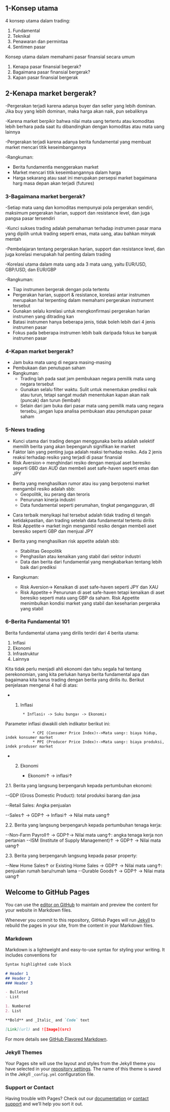 ## 1-Konsep utama

4 konsep utama dalam trading:
1. Fundamental
2. Teknikal
3. Penawaran dan permintaa
4. Sentimen pasar


Konsep utama dalam memahami pasar finansial secara umum
1. Kenapa pasar finansial begerak?
2. Bagaimana pasar finansial bergerak?
3. Kapan pasar finansial bergerak


## 2-Kenapa market bergerak?

-Pergerakan terjadi karena adanya buyer dan seller yang lebih dominan. Jika buy yang lebih dominan, maka harga akan naik, pun sebaliknya

-Karena market berpikir bahwa nilai mata uang tertentu atau komoditas lebih berhara pada saat itu dibandingkan dengan komoditas atau mata uang lainnya

-Pergerakan terjadi karena adanya berita fundamental yang membuat market mencari titik keseimbangannya

-Rangkuman:
* Berita fundamentla menggerakan market
* Market mencari titik keseimbangannya dalam harga
* Harga sekarang atau saat ini merupakan persepsi market bagaimana harg masa depan akan terjadi (futures)



### 3-Bagaimana market bergerak?

-Setiap mata uang dan komoditas mempunyai pola pergerakan sendiri, maksimum pergerakan harian, support dan resistance level, dan juga pangsa pasar tersendiri

-Kunci sukses trading adalah pemahaman terhadap instrumen pasar mana yang dipilih untuk trading seperti emas, mata uang, atau bahkan minyak mentah

-Pembelajaran tentang pergerakan harian, support dan resistance level, dan juga korelasi merupakah hal penting dalam trading

-Korelasi utama dalam mata uang ada 3 mata uang, yaitu EUR/USD, GBP/USD, dan EUR/GBP

-Rangkuman:
* Tiap instrumen bergerak dengan pola tertentu
* Pergerakan harian, support & resistance, korelasi antar instrumen merupakan hal terpenting dalam memahami pergerakan instrument tersebut
* Gunakan selalu korelasi untuk mengkonfirmasi pergerakan harian instrumen yang ditrading kan
* Batasi instrumen hanya beberapa jenis, tidak boleh lebih dari 4 jenis instrumen pasar
* Fokus pada beberapa instrumen lebih baik daripada fokus ke banyak instrumen pasar


### 4-Kapan market bergerak?

* Jam buka mata uang di negara masing-masing
* Pembukaan dan penutupan saham
* Rangkuman:
   * Trading lah pada saat jam pembukaan negara pemilik mata uang negara tersebut
   * Gunakan selalu filter waktu. Sulit untuk menentukan prediksi naik atau turun, tetapi sangat mudah menentukan kapan akan naik (puncak) dan turun (lembah)
   * Selain dari jam buka dari pasar mata uang pemilik mata uang negara tersebu, jangan lupa analisa pembukaan atau penutupan pasar saham


### 5-News trading

* Kunci utama dari trading dengan menggunaka berita adalah selektif memilih berita yang akan bepengaruh signifikan ke market
* Faktor lain yang penting juga adalah reaksi terhadap resiko. Ada 2 jenis reaksi terhadap resiko yang terjadi di pasar finansial
* Risk Aversion-> menghindari resiko dengan menjual aset beresiko seperti GBD dan AUD dan membeli aset safe-haven seperti emas dan JPY

- Berita yang menghasilkan rumor atau isu yang berpotensi market mengambil resiko adalah sbb:
    * Geopolitik, isu perang dan teroris
    * Penurunan kinerja industri
    * Data fundamental seperti perumahan, tingkat pengangguran, dll
* Cara terbaik menyikapi hal tersebut adalah tidak trading di tengah ketidakpastian, dan trading setelah data fundamental tertentu dirilis
* Risk Appetite-> market ingin mengambil resiko dengan membeli aset beresiko seperti GBP dan menjual JPY
- Berita yang menghasilkan risk appetite adalah sbb:

    * Stabilitas Geopolitik
    * Penghasilan atau kenaikan yang stabil dari sektor industri
    * Data dan berita dari fundamental yang mengkabarkan tentang lebih baik dari prediksi
    
* Rangkuman:
  
     * Risk Aversion-> Kenaikan di aset safe-haven seperti JPY dan XAU
  * Risk Appetite-> Penurunan di aset safe-haven tetapi kenaikan di aset beresiko seperti mata uang GBP da saham. Risk Appetite menimbulkan kondisi market yang stabil dan keseharian pergeraka yang stabil
  

### 6-Berita Fundamental 101

Berita fundamental utama yang dirilis terdiri dari 4 berita utama:

1. Inflasi
2. Ekonomi
3. Infrastruktur
4. Lainnya

Kita tidak perlu menjadi ahli ekonomi dan tahu segala hal tentang perekonomian, yang kita perlukan hanya berita fundamental apa dan bagaimana kita harus trading dengan berita yang dirilis itu. Berikut penjelasan mengenai 4 hal di atas:

* 1. Inflasi
          
          * Inflasi↑ -> Suku bunga↑ -> Ekonomi↑ 
          
Parameter inflasi diwakili oleh indikator berikut ini:

                * CPI (Consumer Price Index)↑->Mata uang↑: biaya hidup, indek konsumer market
                * PPI (Producer Price Index)↑->Mata uang↑: biaya produksi, indek produser market

* 2. Ekonomi
    
      * Ekonomi↑ -> inflasi↑
      
2.1. Berita yang langsung berpengaruh kepada pertumbuhan ekonomi:

--GDP (Gross Domestic Product): total produksi barang dan jasa

--Retail Sales: Angka penjualan

--Sales↑ -> GDP↑ -> Inflasi↑ -> Nilai mata uang↑

2.2. Berita yang langsung berpengaruh kepada pertumbuhan tenaga kerja:

--Non-Farm Payroll↑ -> GDP↑-> Nilai mata uang↑: angka tenaga kerja non pertanian
--ISM (Institute of Supply Management)↑ -> GDP↑ -> Nilai mata uang↑

2.3. Berita yang berpengaruh langsung kepada pasar property:

--New Home Sales↑ or Existing Home Sales -> GDP↑ -> Nilai mata uang↑: penjualan rumah baru/rumah lama
--Durable Goods↑ -> GDP↑ -> Nilai mata uang↑



## Welcome to GitHub Pages

You can use the [editor on GitHub](https://github.com/itsmecevi/news-trading/edit/master/README.md) to maintain and preview the content for your website in Markdown files.

Whenever you commit to this repository, GitHub Pages will run [Jekyll](https://jekyllrb.com/) to rebuild the pages in your site, from the content in your Markdown files.

### Markdown

Markdown is a lightweight and easy-to-use syntax for styling your writing. It includes conventions for

```markdown
Syntax highlighted code block

# Header 1
## Header 2
### Header 3

- Bulleted
- List

1. Numbered
2. List

**Bold** and _Italic_ and `Code` text

[Link](url) and ![Image](src)
```

For more details see [GitHub Flavored Markdown](https://guides.github.com/features/mastering-markdown/).

### Jekyll Themes

Your Pages site will use the layout and styles from the Jekyll theme you have selected in your [repository settings](https://github.com/itsmecevi/news-trading/settings). The name of this theme is saved in the Jekyll `_config.yml` configuration file.

### Support or Contact

Having trouble with Pages? Check out our [documentation](https://help.github.com/categories/github-pages-basics/) or [contact support](https://github.com/contact) and we’ll help you sort it out.

